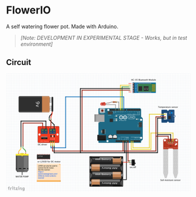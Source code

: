 # FlowerIO
A self watering flower pot. Made with Arduino.

> _[Note: DEVELOPMENT IN EXPERIMENTAL STAGE - Works, but in test environment]_

## Circuit

![Alt text][fritzing_circuit]

[fritzing_circuit]: https://github.com/dimitar-zabaznoski/FlowerIO/blob/master/fritzing/scheme_v.0.1.png "Circuit"
